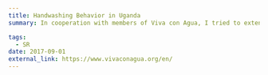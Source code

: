 ```yaml
---
title: Handwashing Behavior in Uganda
summary: In cooperation with members of Viva con Agua, I tried to extend a behavior change tool ([Football 4 Wash](https://vivaconagua.at/uganda/)) with further findings from psychological research. The goal was to promote handwashing behavior among primary school children in Uganda. In the 10 days following the intervention, handwashing behavior increased by about 1.5x handwashing per day and especially in certain situations (e.g., before eating).

tags:
  - SR
date: 2017-09-01
external_link: https://www.vivaconagua.org/en/
---
```

